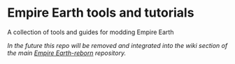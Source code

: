 # Empire Earth tools and tutorials
A collection of tools and guides for modding Empire Earth

_In the future this repo will be removed and integrated into the wiki section of the main [Empire Earth-reborn](https://github.com/EE-modders/Empire-Earth-reborn) repository._